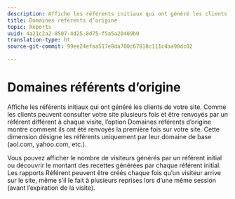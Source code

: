 ```yaml
---
description: Affiche les référents initiaux qui ont généré les clients de votre site. Comme les clients peuvent consulter votre site plusieurs fois et être renvoyés par un référent différent à chaque visite, l’option Domaines référents d’origine montre comment ils ont été renvoyés la première fois sur votre site. Cette dimension désigne les référents uniquement par leur domaine de base (aol.com, yahoo.com, etc.).
title: Domaines référents d’origine
topic: Reports
uuid: 4a21c2a2-8507-4d25-8d75-f5a5a20409b0
translation-type: ht
source-git-commit: 99ee24efaa517e8da700c67818c111c4aa90dc02

---
```



# Domaines référents d’origine

Affiche les référents initiaux qui ont généré les clients de votre site. Comme les clients peuvent consulter votre site plusieurs fois et être renvoyés par un référent différent à chaque visite, l’option Domaines référents d’origine montre comment ils ont été renvoyés la première fois sur votre site. Cette dimension désigne les référents uniquement par leur domaine de base (aol.com, yahoo.com, etc.).

Vous pouvez afficher le nombre de visiteurs générés par un référent initial ou découvrir le montant des recettes générées par chaque référent initial. Les rapports Référent peuvent être créés chaque fois qu’un visiteur arrive sur le site, même s’il le fait à plusieurs reprises lors d’une même session (avant l’expiration de la visite).
